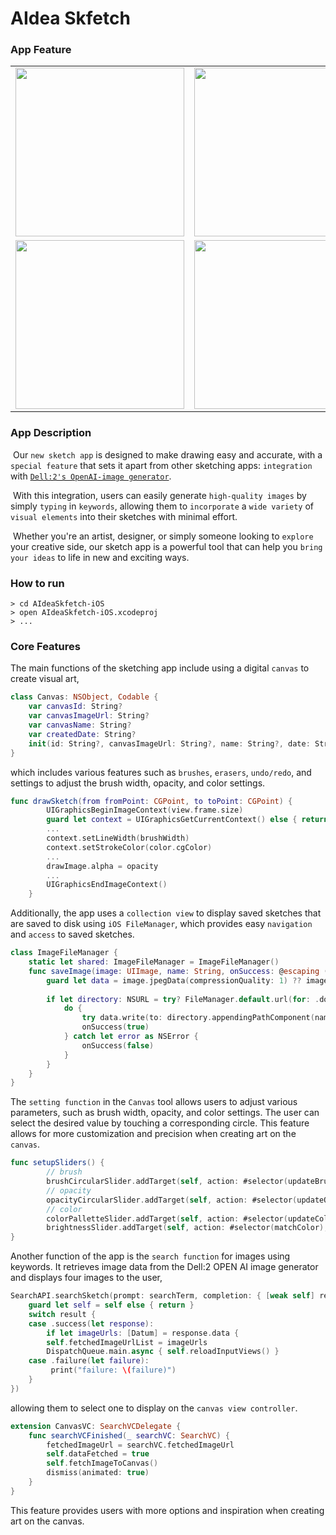 # AIdea Skfetch

### App Feature

<table>
<tr>
<td>
<img src="https://user-images.githubusercontent.com/111719007/219871706-dddf36b4-bbc2-475c-926e-f66075c51c0f.png" width="270" />
</td>
<td>
<img src="https://user-images.githubusercontent.com/111719007/219870119-5040b0af-532b-4dd9-a13f-3b5d50226173.gif" width="270" />
</td>
</tr>
<tr>
<td>
<img src="https://user-images.githubusercontent.com/111719007/219870117-f5b56d0a-8883-4f6b-bf52-adc0f1aaa341.gif" width="270" />
</td>
<td>
<img src="https://user-images.githubusercontent.com/111719007/219870897-d8b300eb-e4cb-49e5-8025-5135242246a4.gif" width="270" />
</td>
</tr>
</table>


### App Description

&nbsp;Our `new sketch app` is designed to make drawing easy and accurate, with a `special feature` that sets it apart from other sketching apps: `integration` with [`Dell:2's OpenAI-image generator`]("https://platform.openai.com/docs/api-reference/images/create").  

&nbsp;With this integration, users can easily generate `high-quality images` by simply `typing` in `keywords`, allowing them to `incorporate` a `wide variety` of `visual elements` into their sketches with minimal effort.  

&nbsp;Whether you're an artist, designer, or simply someone looking to `explore` your creative side, our sketch app is a powerful tool that can help you `bring your ideas` to life in new and exciting ways.   

### How to run

```
> cd AIdeaSkfetch-iOS
> open AIdeaSkfetch-iOS.xcodeproj
> ...
```

### Core Features

The main functions of the sketching app include using a digital `canvas` to create visual art, 
```Swift
class Canvas: NSObject, Codable {
    var canvasId: String?
    var canvasImageUrl: String?
    var canvasName: String?
    var createdDate: String?
    init(id: String?, canvasImageUrl: String?, name: String?, date: String?) {...}
}
```
which includes various features such as `brushes`, `erasers`, `undo/redo`, and settings to adjust the brush width, opacity, and color settings. 
```Swift
func drawSketch(from fromPoint: CGPoint, to toPoint: CGPoint) {
        UIGraphicsBeginImageContext(view.frame.size)
        guard let context = UIGraphicsGetCurrentContext() else { return }
        ...
        context.setLineWidth(brushWidth)
        context.setStrokeColor(color.cgColor)
        ...
        drawImage.alpha = opacity
        ...
        UIGraphicsEndImageContext()
    }
```
Additionally, the app uses a `collection view` to display saved sketches that are saved to disk using `iOS FileManager`, which provides easy `navigation` and `access` to saved sketches.
```Swift
class ImageFileManager {
    static let shared: ImageFileManager = ImageFileManager()
    func saveImage(image: UIImage, name: String, onSuccess: @escaping ((Bool) -> Void)) {
        guard let data = image.jpegData(compressionQuality: 1) ?? image.pngData() else { return }
        
        if let directory: NSURL = try? FileManager.default.url(for: .documentDirectory,  in: .userDomainMask,  appropriateFor: nil, create: false) as NSURL {
            do {
                try data.write(to: directory.appendingPathComponent(name)!)
                onSuccess(true)
            } catch let error as NSError {
                onSuccess(false)
            }
        }
    }
}
```

The `setting function` in the `Canvas` tool allows users to adjust various parameters, such as brush width, opacity, and color settings. The user can select the desired value by touching a corresponding circle. This feature allows for more customization and precision when creating art on the `canvas`.
```Swift
func setupSliders() {
        // brush
        brushCircularSlider.addTarget(self, action: #selector(updateBrush), for: .valueChanged)
        // opacity
        opacityCircularSlider.addTarget(self, action: #selector(updateOpacity), for: .valueChanged)
        // color
        colorPalletteSlider.addTarget(self, action: #selector(updateColors), for: .valueChanged)
        brightnessSlider.addTarget(self, action: #selector(matchColor), for: .valueChanged)
}
```

Another function of the app is the `search function` for images using keywords. It retrieves image data from the Dell:2 OPEN AI image generator and displays four images to the user, 
```Swift
SearchAPI.searchSketch(prompt: searchTerm, completion: { [weak self] result in
    guard let self = self else { return }
    switch result {
    case .success(let response):
        if let imageUrls: [Datum] = response.data {
        self.fetchedImageUrlList = imageUrls
        DispatchQueue.main.async { self.reloadInputViews() }
    case .failure(let failure):
         print("failure: \(failure)")
    }
})
```
allowing them to select one to display on the `canvas view controller`. 
```Swift
extension CanvasVC: SearchVCDelegate {
    func searchVCFinished(_ searchVC: SearchVC) {
        fetchedImageUrl = searchVC.fetchedImageUrl
        self.dataFetched = true
        self.fetchImageToCanvas()
        dismiss(animated: true)
    }
}
```

This feature provides users with more options and inspiration when creating art on the canvas.





